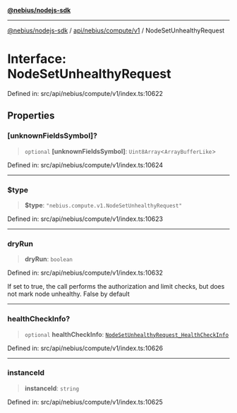 [**@nebius/nodejs-sdk**](../../../../../README.md)

---

[@nebius/nodejs-sdk](../../../../../README.md) / [api/nebius/compute/v1](../README.md) / NodeSetUnhealthyRequest

# Interface: NodeSetUnhealthyRequest

Defined in: src/api/nebius/compute/v1/index.ts:10622

## Properties

### \[unknownFieldsSymbol\]?

> `optional` **\[unknownFieldsSymbol\]**: `Uint8Array`\<`ArrayBufferLike`\>

Defined in: src/api/nebius/compute/v1/index.ts:10624

---

### $type

> **$type**: `"nebius.compute.v1.NodeSetUnhealthyRequest"`

Defined in: src/api/nebius/compute/v1/index.ts:10623

---

### dryRun

> **dryRun**: `boolean`

Defined in: src/api/nebius/compute/v1/index.ts:10632

If set to true, the call performs the authorization and limit checks, but does not mark node unhealthy.
False by default

---

### healthCheckInfo?

> `optional` **healthCheckInfo**: [`NodeSetUnhealthyRequest_HealthCheckInfo`](NodeSetUnhealthyRequest_HealthCheckInfo.md)

Defined in: src/api/nebius/compute/v1/index.ts:10626

---

### instanceId

> **instanceId**: `string`

Defined in: src/api/nebius/compute/v1/index.ts:10625
